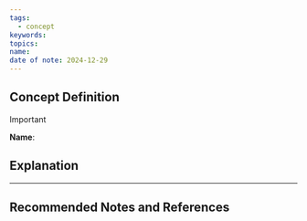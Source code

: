 ```yaml
---
tags:
  - concept
keywords: 
topics: 
name: 
date of note: 2024-12-29
---
```


## Concept Definition

>[!important]
>**Name**: 



## Explanation





-----------
##  Recommended Notes and References

